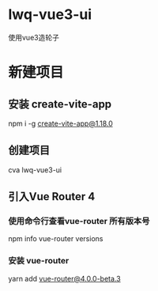 # lwq-vue3-ui
使用vue3造轮子

# 新建项目

## 安装 create-vite-app

npm i -g create-vite-app@1.18.0

## 创建项目
cva lwq-vue3-ui

## 引入Vue Router 4


### 使用命令行查看vue-router 所有版本号

npm info vue-router versions

### 安装 vue-router 

yarn add vue-router@4.0.0-beta.3
